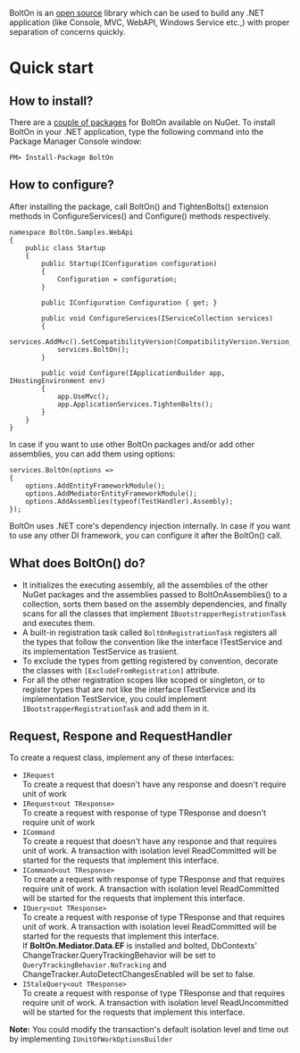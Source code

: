 BoltOn is an [open source](https://github.com/gokulm/BoltOn) library which can be used to build any .NET application (like Console, MVC, WebAPI, Windows Service etc.,) with proper separation of concerns quickly.

Quick start
============

How to install?
---------------

There are a [couple of packages](https://www.nuget.org/packages?q=BoltOn) for BoltOn available on NuGet. To install BoltOn in your .NET application, type the following command into the Package Manager Console window:

    PM> Install-Package BoltOn

How to configure?
-----------------

After installing the package, call BoltOn() and TightenBolts() extension methods in ConfigureServices() and Configure() methods respectively. 

    namespace BoltOn.Samples.WebApi
    {
        public class Startup
        {
            public Startup(IConfiguration configuration)
            {
                Configuration = configuration;
            }

            public IConfiguration Configuration { get; }

            public void ConfigureServices(IServiceCollection services)
            {
                services.AddMvc().SetCompatibilityVersion(CompatibilityVersion.Version_2_2);
                services.BoltOn();
            }

            public void Configure(IApplicationBuilder app, IHostingEnvironment env)
            {
                app.UseMvc();
                app.ApplicationServices.TightenBolts();
            }
        }
    }

In case if you want to use other BoltOn packages and/or add other assemblies, you can add them using options:

    services.BoltOn(options =>
    {
        options.AddEntityFrameworkModule();
        options.AddMediatorEntityFrameworkModule();
        options.AddAssemblies(typeof(TestHandler).Assembly);
    });

BoltOn uses .NET core's dependency injection internally. In case if you want to use any other DI framework, you can configure it after the BoltOn() call. 

What does BoltOn() do? 
----------------------
* It initializes the executing assembly, all the assemblies of the other NuGet packages and the assemblies passed to BoltOnAssemblies() to a collection, sorts them based on the assembly dependencies, and finally scans for all the classes that implement `IBootstrapperRegistrationTask` and executes them. 
* A built-in registration task called `BoltOnRegistrationTask` registers all the types that follow the convention like the interface ITestService and its implementation TestService as trasient. 
* To exclude the types from getting registered by convention, decorate the classes with `[ExcludeFromRegistration]` attribute. 
* For all the other registration scopes like scoped or singleton, or to register types that are not like the interface ITestService and its implementation TestService, you could implement `IBootstrapperRegistrationTask` and add them in it.

Request, Respone and RequestHandler
-----------------------------------
To create a request class, implement any of these interfaces: 

* `IRequest`
<br /> To create a request that doesn't have any response and doesn't require unit of work
* `IRequest<out TResponse>` 
<br /> To create a request with response of type TResponse and doesn't require unit of work
* `ICommand`
<br /> To create a request that doesn't have any response and that requires unit of work. A transaction with isolation level ReadCommitted will be started for the requests that implement this interface. 
* `ICommand<out TResponse>` 
<br /> To create a request with response of type TResponse and that requires require unit of work. A transaction with isolation level ReadCommitted will be started for the requests that implement this interface.
* `IQuery<out TResponse>`
<br /> To create a request with response of type TResponse and that requires unit of work. A transaction with isolation level ReadCommitted will be started for the requests that implement this interface. 
<br /> If **BoltOn.Mediator.Data.EF** is installed and bolted, DbContexts' ChangeTracker.QueryTrackingBehavior will be set to `QueryTrackingBehavior.NoTracking` and ChangeTracker.AutoDetectChangesEnabled will be set to false.
* `IStaleQuery<out TResponse>` 
<br /> To create a request with response of type TResponse and that requires require unit of work. A transaction with isolation level ReadUncommitted will be started for the requests that implement this interface.

**Note:** You could modify the transaction's default isolation level and time out by implementing `IUnitOfWorkOptionsBuilder` 


